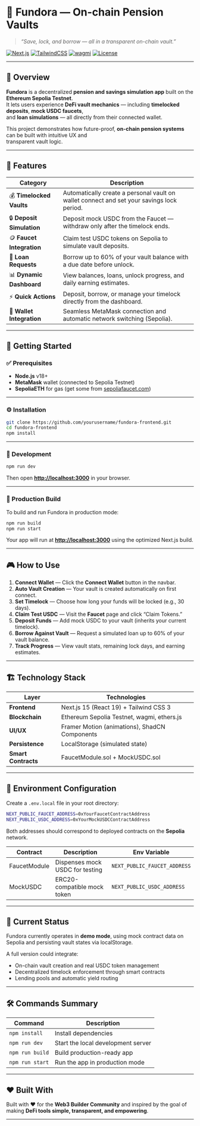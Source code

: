 # 🏦 Fundora — On-chain Pension Vaults
> _“Save, lock, and borrow — all in a transparent on-chain vault.”_

[![Next.js](https://img.shields.io/badge/Next.js-15-black?style=for-the-badge&logo=next.js)](https://nextjs.org/)
[![TailwindCSS](https://img.shields.io/badge/TailwindCSS-3.x-06B6D4?style=for-the-badge&logo=tailwindcss)](https://tailwindcss.com/)
[![wagmi](https://img.shields.io/badge/wagmi-React_Hooks_for_Ethereum-2A5ADA?style=for-the-badge&logo=ethereum)](https://wagmi.sh/)
[![License](https://img.shields.io/badge/license-MIT-green?style=for-the-badge)](./LICENSE)

---

## 🧭 Overview

**Fundora** is a decentralized **pension and savings simulation app** built on the **Ethereum Sepolia Testnet**.  
It lets users experience **DeFi vault mechanics** — including **timelocked deposits**, **mock USDC faucets**,  
and **loan simulations** — all directly from their connected wallet.

This project demonstrates how future-proof, **on-chain pension systems** can be built with intuitive UX and  
transparent vault logic.

---

## 🎯 Features

| Category | Description |
|-----------|-------------|
| 💰 **Timelocked Vaults** | Automatically create a personal vault on wallet connect and set your savings lock period. |
| 🔒 **Deposit Simulation** | Deposit mock USDC from the Faucet — withdraw only after the timelock ends. |
| 🪙 **Faucet Integration** | Claim test USDC tokens on Sepolia to simulate vault deposits. |
| 💸 **Loan Requests** | Borrow up to 60% of your vault balance with a due date before unlock. |
| 📊 **Dynamic Dashboard** | View balances, loans, unlock progress, and daily earning estimates. |
| ⚡ **Quick Actions** | Deposit, borrow, or manage your timelock directly from the dashboard. |
| 👛 **Wallet Integration** | Seamless MetaMask connection and automatic network switching (Sepolia). |

---

## 🚀 Getting Started

### ✅ Prerequisites
- **Node.js** v18+
- **MetaMask** wallet (connected to Sepolia Testnet)
- **SepoliaETH** for gas (get some from [sepoliafaucet.com](https://sepoliafaucet.com/))

---

### ⚙️ Installation

```bash
git clone https://github.com/yourusername/fundora-frontend.git
cd fundora-frontend
npm install
````

---

### 🧪 Development

```bash
npm run dev
```

Then open **[http://localhost:3000](http://localhost:3000)** in your browser.

---

### 🧱 Production Build

To build and run Fundora in production mode:

```bash
npm run build
npm run start
```

Your app will run at **[http://localhost:3000](http://localhost:3000)** using the optimized Next.js build.

---

## 🎮 How to Use

1. **Connect Wallet** — Click the **Connect Wallet** button in the navbar.
2. **Auto Vault Creation** — Your vault is created automatically on first connect.
3. **Set Timelock** — Choose how long your funds will be locked (e.g., 30 days).
4. **Claim Test USDC** — Visit the **Faucet** page and click “Claim Tokens.”
5. **Deposit Funds** — Add mock USDC to your vault (inherits your current timelock).
6. **Borrow Against Vault** — Request a simulated loan up to 60% of your vault balance.
7. **Track Progress** — View vault stats, remaining lock days, and earning estimates.

---

## 🏗️ Technology Stack

| Layer               | Technologies                                  |
| ------------------- | --------------------------------------------- |
| **Frontend**        | Next.js 15 (React 19) + Tailwind CSS 3        |
| **Blockchain**      | Ethereum Sepolia Testnet, wagmi, ethers.js    |
| **UI/UX**           | Framer Motion (animations), ShadCN Components |
| **Persistence**     | LocalStorage (simulated state)                |
| **Smart Contracts** | FaucetModule.sol + MockUSDC.sol               |

---

## 🔧 Environment Configuration

Create a `.env.local` file in your root directory:

```bash
NEXT_PUBLIC_FAUCET_ADDRESS=0xYourFaucetContractAddress
NEXT_PUBLIC_USDC_ADDRESS=0xYourMockUSDCContractAddress
```

Both addresses should correspond to deployed contracts on the **Sepolia** network.

| Contract     | Description                     | Env Variable                 |
| ------------ | ------------------------------- | ---------------------------- |
| FaucetModule | Dispenses mock USDC for testing | `NEXT_PUBLIC_FAUCET_ADDRESS` |
| MockUSDC     | ERC20-compatible mock token     | `NEXT_PUBLIC_USDC_ADDRESS`   |

---

## 🧩 Current Status

Fundora currently operates in **demo mode**, using mock contract data on Sepolia and persisting
vault states via localStorage.

A full version could integrate:

* On-chain vault creation and real USDC token management
* Decentralized timelock enforcement through smart contracts
* Lending pools and automatic yield routing

---

## 🛠️ Commands Summary

| Command         | Description                        |
| --------------- | ---------------------------------- |
| `npm install`   | Install dependencies               |
| `npm run dev`   | Start the local development server |
| `npm run build` | Build production-ready app         |
| `npm run start` | Run the app in production mode     |

---

## ❤️ Built With

Built with ❤️ for the **Web3 Builder Community**
and inspired by the goal of making **DeFi tools simple, transparent, and empowering**.

---
